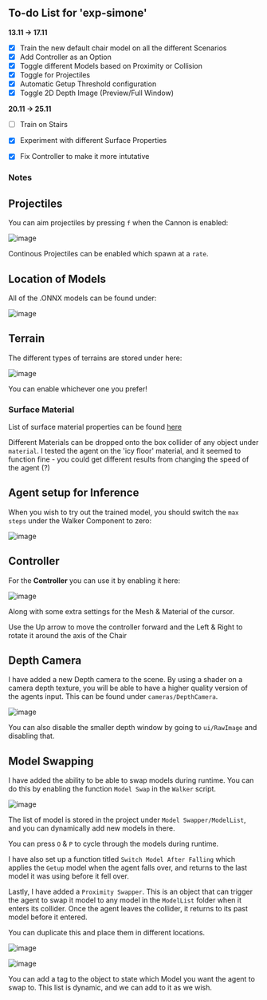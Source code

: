 ## To-do List for 'exp-simone' ##

__13.11 -> 17.11__

- [x] Train the new default chair model on all the different Scenarios
- [x] Add Controller as an Option
- [x] Toggle different Models based on Proximity or Collision
- [x] Toggle for Projectiles
- [x] Automatic Getup Threshold configuration
- [x] Toggle 2D Depth Image (Preview/Full Window)

__20.11 -> 25.11__

- [ ] Train on Stairs
- [x] Experiment with different Surface Properties
- [x] Fix Controller to make it more intutative


### Notes ###

## Projectiles ##

You can aim projectiles by pressing ``f`` when the Cannon is enabled:

![image](https://github.com/Caileannn/ml-agents-simone/assets/25906839/469e3fe1-cb9b-4929-838f-81444a3bc6c8)

Continous Projectiles can be enabled which spawn at a ``rate``.

## Location of Models ##

All of the .ONNX models can be found under:

![image](https://github.com/Caileannn/ml-agents-simone/assets/25906839/7cd2c250-1ef6-4609-a973-ded4f3348961)

## Terrain ##

The different types of terrains are stored under here:

![image](https://github.com/Caileannn/ml-agents-simone/assets/25906839/a9542e0d-e031-4243-958b-8e54f363b591)

You can enable whichever one you prefer!

### Surface Material ###

List of surface material properties can be found [here](https://medium.com/sun-dog-studios/rapid-unity-tutorials-1-physics-materials-68758351fd8a)

Different Materials can be dropped onto the box collider of any object under ```material```. I tested the agent on the 'icy floor' material, and it seemed to function fine - you could get different results from changing the speed of the agent (?)

## Agent setup for Inference ##

When you wish to try out the trained model, you should switch the ``max steps`` under the Walker Component to zero:

![image](https://github.com/Caileannn/ml-agents-simone/assets/25906839/9106527b-1a0c-47a2-b7a3-55e59dd0c3c1)

## Controller ##

For the **Controller** you can use it by enabling it here:

![image](https://github.com/Caileannn/ml-agents-simone/assets/25906839/f8bcd33a-d9b5-4e5e-bd45-467aa68d2d4d)

Along with some extra settings for the Mesh & Material of the cursor.

Use the Up arrow to move the controller forward and the Left & Right to rotate it around the axis of the Chair

## Depth Camera ##

I have added a new Depth camera to the scene. By using a shader on a camera depth texture, you will be able to have a higher quality version of the agents input.
This can be found under ```cameras/DepthCamera```. 

![image](https://github.com/Caileannn/ml-agents-simone/assets/25906839/2d7d2566-340e-421f-9aac-ad319b798cbb)

You can also disable the smaller depth window by going to ```ui/RawImage``` and disabling that.

## Model Swapping ##

I have added the ability to be able to swap models during runtime. You can do this by enabling the function ```Model Swap``` in the ```Walker``` script.

![image](https://github.com/Caileannn/ml-agents-simone/assets/25906839/edd60fae-cb9d-448d-b0d2-3ff6a51f78c4)

The list of model is stored in the project under ```Model Swapper/ModelList```, and you can dynamically add new models in there.

You can press ```O``` & ```P``` to cycle through the models during runtime.

I have also set up a function titled ```Switch Model After Falling``` which applies the ```Getup``` model when the agent falls over, and returns to the last model it was using before it fell over.

Lastly, I have added a ```Proximity Swapper```. This is an object that can trigger the agent to swap it model to any model in the ```ModelList``` folder when it enters its collider. Once the agent leaves the collider, it returns to its past model before it entered.

You can duplicate this and place them in different locations.

![image](https://github.com/Caileannn/ml-agents-simone/assets/25906839/b82f8a18-770e-4070-9459-893f9680c889)

![image](https://github.com/Caileannn/ml-agents-simone/assets/25906839/579709c6-e922-4511-8b9d-6c311ca599db)

You can add a tag to the object to state which Model you want the agent to swap to. This list is dynamic, and we can add to it as we wish.







